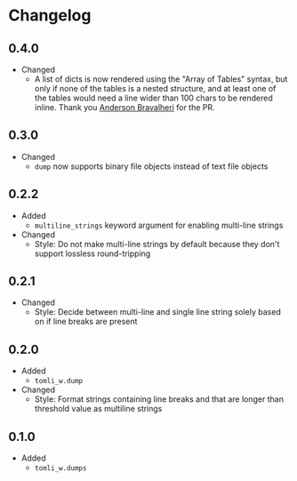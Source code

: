 # Changelog

## 0.4.0

- Changed
  - A list of dicts is now rendered using the "Array of Tables" syntax,
    but only if none of the tables is a nested structure,
    and at least one of the tables would need a line wider than 100 chars to be rendered inline.
    Thank you [Anderson Bravalheri](https://github.com/abravalheri) for the PR.

## 0.3.0

- Changed
  - `dump` now supports binary file objects instead of text file objects

## 0.2.2

- Added
  - `multiline_strings` keyword argument for enabling multi-line strings
- Changed
  - Style: Do not make multi-line strings by default because they don't support lossless round-tripping

## 0.2.1

- Changed
  - Style: Decide between multi-line and single line string solely based on if line breaks are present

## 0.2.0

- Added
  - `tomli_w.dump`
- Changed
  - Style: Format strings containing line breaks and that are longer than threshold value as multiline strings

## 0.1.0

- Added
  - `tomli_w.dumps`
